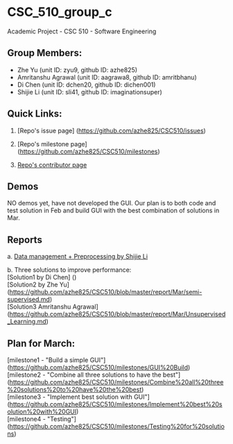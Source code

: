 # CSC_510_group_c
Academic Project - CSC 510 - Software Engineering

## Group Members:
 - Zhe Yu (unit ID: zyu9, github ID: azhe825)
 - Amritanshu Agrawal (unit ID: aagrawa8, github ID: amritbhanu)
 - Di Chen (unit ID: dchen20, github ID: dichen001)
 - Shijie Li (unit ID: sli41, github ID: imaginationsuper)

## Quick Links:
1. [Repo's issue page] (https://github.com/azhe825/CSC510/issues) <br />

2. [Repo's milestone page] (https://github.com/azhe825/CSC510/milestones) <br />

3. [Repo's contributor page](https://github.com/azhe825/CSC510/graphs/contributors) <br />

## Demos

NO demos yet, have not developed the GUI. Our plan is to both code and test solution in Feb and build GUI with the best combination of solutions in Mar.

## Reports
a. [Data management + Preprocessing by Shijie Li](https://github.com/azhe825/CSC510/blob/master/report/Mar/Data.Collection.and.Pre-processing.md) <br />

b. Three solutions to improve performance: <br />
[Solution1 by Di Chen] () <br />
[Solution2 by Zhe Yu] (https://github.com/azhe825/CSC510/blob/master/report/Mar/semi-supervised.md) <br />
[Solution3 Amritanshu Agrawal] (https://github.com/azhe825/CSC510/blob/master/report/Mar/Unsupervised_Learning.md) <br />

## Plan for March:

[milestone1 - "Build a simple GUI"] (https://github.com/azhe825/CSC510/milestones/GUI%20Build) <br/>
[milestone2 - "Combine all three solutions to have the best"] (https://github.com/azhe825/CSC510/milestones/Combine%20all%20three%20solutions%20to%20have%20the%20best)<br/>
[milestone3 - "Implement best solution with GUI"] (https://github.com/azhe825/CSC510/milestones/Implement%20best%20solution%20with%20GUI)<br/>
[milestone4 - "Testing"] (https://github.com/azhe825/CSC510/milestones/Testing%20for%20solutions)<br/>
